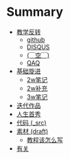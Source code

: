 # Summary
* [教学反转](0MOOC/README.md) 
  - [github](0MOOC/github.md)
  - [DISQUS](0MOOC/DISQUS.md) 
  - [(￣空￣)](0MOOC/gitstory.md)
  - [QAQ](0MOOC/Q.md)
* [基础旋进]()
  - [2w笔记](1sTry/2wNote.md)
  - [2w补充](1sTry/Tcl/Tk.md)
  - [3w笔记](1sTry/net.md)
* [迭代作品]()
* [人生首秀]()
* [代码 (_src)]()
* [素材 (draft)]()
  - [教程该怎么写](draft/how2tutorial.md)
* [有关]()
